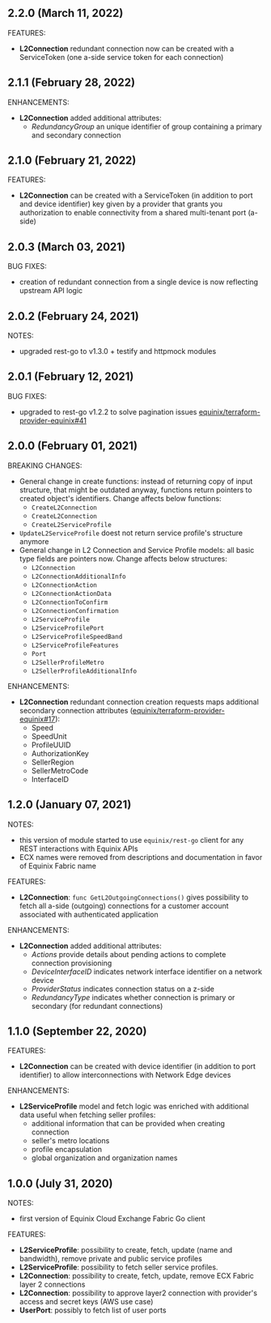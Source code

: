 ## 2.2.0 (March 11, 2022)

FEATURES:

* **L2Connection** redundant connection now can be created with a ServiceToken (one a-side service
 token for each connection)

## 2.1.1 (February 28, 2022)

ENHANCEMENTS:

* **L2Connection** added additional attributes:
  * *RedundancyGroup* an unique identifier of group containing a primary and secondary connection

## 2.1.0 (February 21, 2022)

FEATURES:

* **L2Connection** can be created with a ServiceToken (in addition to port and device identifier)
 key given by a provider that grants you authorization to enable connectivity from a shared
 multi-tenant port (a-side)

## 2.0.3 (March 03, 2021)

BUG FIXES:

* creation of redundant connection from a single device is now reflecting
upstream API logic

## 2.0.2 (February 24, 2021)

NOTES:

* upgraded rest-go to v1.3.0 + testify and httpmock modules

## 2.0.1 (February 12, 2021)

BUG FIXES:

* upgraded to rest-go v1.2.2 to solve pagination issues
[equinix/terraform-provider-equinix#41](https://github.com/equinix/terraform-provider-equinix/issues/41)

## 2.0.0 (February 01, 2021)

BREAKING CHANGES:

* General change in create functions: instead of returning copy of input structure,
that might be outdated anyway, functions return pointers to created object's identifiers.
Change affects below functions:
  * `CreateL2Connection`
  * `CreateL2Connection`
  * `CreateL2ServiceProfile`
* `UpdateL2ServiceProfile` doest not return service profile's structure anymore
* General change in L2 Connection and Service Profile models: all basic type fields
are pointers now. Change affects below structures:
  * `L2Connection`
  * `L2ConnectionAdditionalInfo`
  * `L2ConnectionAction`
  * `L2ConnectionActionData`
  * `L2ConnectionToConfirm`
  * `L2ConnectionConfirmation`
  * `L2ServiceProfile`
  * `L2ServiceProfilePort`
  * `L2ServiceProfileSpeedBand`
  * `L2ServiceProfileFeatures`
  * `Port`
  * `L2SellerProfileMetro`
  * `L2SellerProfileAdditionalInfo`

ENHANCEMENTS:

* **L2Connection** redundant connection creation requests maps additional secondary
connection attributes ([equinix/terraform-provider-equinix#17](https://github.com/equinix/terraform-provider-equinix/issues/17)):
  * Speed
  * SpeedUnit
  * ProfileUUID
  * AuthorizationKey
  * SellerRegion
  * SellerMetroCode
  * InterfaceID

## 1.2.0 (January 07, 2021)

NOTES:

* this version of module started to use `equinix/rest-go` client
for any REST interactions with Equinix APIs
* ECX names were removed from descriptions and documentation in favor
of Equinix Fabric name

FEATURES:

* **L2Connection**: `func GetL2OutgoingConnections()` gives possibility to fetch
 all a-side (outgoing) connections for a customer account associated with
authenticated application

ENHANCEMENTS:

* **L2Connection** added additional attributes:
  * *Actions* provide details about pending actions to complete connection provisioning
  * *DeviceInterfaceID* indicates network interface identifier on a network device
  * *ProviderStatus* indicates connection status on a z-side
  * *RedundancyType* indicates whether connection is primary or secondary
  (for redundant connections)

## 1.1.0 (September 22, 2020)

FEATURES:

* **L2Connection** can be created with device identifier (in addition to port identifier)
 to allow interconnections with Network Edge devices

ENHANCEMENTS:

* **L2ServiceProfile** model and fetch logic was enriched with additional data
 useful when fetching seller profiles:
  * additional information that can be provided when creating connection
  * seller's metro locations
  * profile encapsulation
  * global organization and organization names

## 1.0.0 (July 31, 2020)

NOTES:

* first version of Equinix Cloud Exchange Fabric Go client

FEATURES:

* **L2ServiceProfile**: possibility to create, fetch, update (name and bandwidth),
 remove private and public service profiles
* **L2ServiceProfile**: possibility to fetch seller service profiles.
* **L2Connection**: possibility to create, fetch, update, remove ECX Fabric
 layer 2 connections
* **L2Connection**: possibility to approve layer2 connection with provider's
 access and secret keys (AWS use case)
* **UserPort**: possibly to fetch list of user ports

